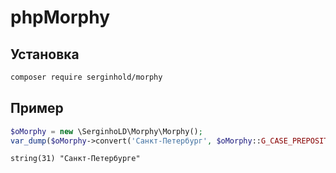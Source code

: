 # phpMorphy

## Установка
```bash
composer require serginhold/morphy
```

## Пример
```php
$oMorphy = new \SerginhoLD\Morphy\Morphy();
var_dump($oMorphy->convert('Санкт-Петербург', $oMorphy::G_CASE_PREPOSITIONAL, MB_CASE_TITLE));
```
```
string(31) "Санкт-Петербурге"
```